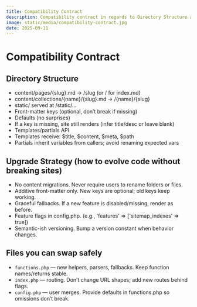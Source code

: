 ```yaml
---
title: Compatibility Contract
description: Compatibility contract in regards to Directory Structure and how to evolve code without breaking sites.
image: static/media/compatibility-contract.jpg
date: 2025-09-11
---
```


# Compatibility Contract

## Directory Structure
- content/pages/{slug}.md → /slug (or / for index.md)
- content/collections/{name}/{slug}.md → /{name}/{slug}
- static/ served at /static/...
- Front-matter keys (optional, don’t break if missing)
- Defaults (no surprises)
- If a key is missing, site still renders (infer title/desc or leave blank)
- Templates/partials API
- Templates receive: $title, $content, $meta, $path
- Partials inherit variables from callers; avoid renaming expected vars

## Upgrade Strategy (how to evolve code without breaking sites)
- No content migrations. Never require users to rename folders or files.
- Additive front-matter only. New keys are optional; old keys keep working.
- Graceful fallbacks. If a new feature is disabled/missing, render as before.
- Feature flags in config.php. (e.g., 'features' => ['sitemap_indexes' => true])
- Semantic-ish versioning. Bump a version constant when behavior changes.

## Files you can swap safely
- `functions.php` — new helpers, parsers, fallbacks. Keep function names/returns stable.
- `index.php` — routing. Don’t change URL shapes; add new routes behind flags.
- `config.php` — user merges. Provide defaults in functions.php so omissions don’t break.
